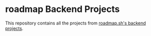 # roadmap Backend Projects

This repository contains all the projects from [roadmap.sh's backend projects](https://roadmap.sh/backend/projects).


